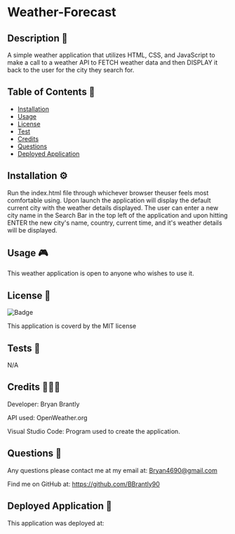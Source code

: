 # Weather-Forecast

## Description 🔎

A simple weather application that utilizes HTML, CSS, and JavaScript to make a call to a weather API to FETCH weather data and then DISPLAY it back to the user for the city they search for.

## Table of Contents 📖

- [Installation](#installation-⚙️)
- [Usage](#usage-🎮)
- [License](#license-📝)
- [Test](#tests-🧪)
- [Credits](#credits-🧑‍🤝‍🧑)
- [Questions](#questions-🙋)
- [Deployed Application](#deployed-application-🚀)

## Installation ⚙️

Run the index.html file through whichever browser theuser feels most comfortable using. Upon launch the application will display the default current city with the weather details displayed. The user can enter a new city name in the Search Bar in the top left of the application and upon hitting ENTER the new city's name, country, current time, and it's weather details will be displayed.

## Usage 🎮

This weather application is open to anyone who wishes to use it.

## License 📝
![Badge](https://img.shields.io/badge/License-MIT-blue.svg)

This application is coverd by the MIT license

## Tests 🧪

N/A

## Credits 🧑‍🤝‍🧑

Developer: Bryan Brantly

API used: OpenWeather.org

Visual Studio Code: Program used to create the application.

## Questions 🙋

Any questions please contact me at my email at: Bryan4690@gmail.com

Find me on GitHub at: https://github.com/BBrantly90

## Deployed Application 🚀

This application was deployed at: 